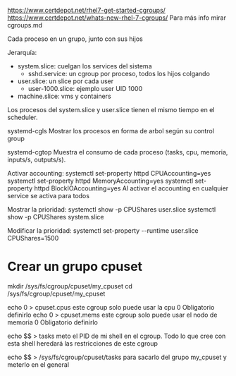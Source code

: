 https://www.certdepot.net/rhel7-get-started-cgroups/
https://www.certdepot.net/whats-new-rhel-7-cgroups/
Para más info mirar cgroups.md

Cada proceso en un grupo, junto con sus hijos

Jerarquía:
 - system.slice: cuelgan los services del sistema
   - sshd.service: un cgroup por proceso, todos los hijos colgando
 - user.slice: un slice por cada user
   - user-1000.slice: ejemplo user UID 1000
 - machine.slice: vms y containers


Los procesos del system.slice y user.slice tienen el mismo tiempo en el scheduler.

systemd-cgls
Mostrar los procesos en forma de arbol según su control group

systemd-cgtop
Muestra el consumo de cada proceso (tasks, cpu, memoria, inputs/s, outputs/s).

Activar accounting:
systemctl set-property httpd CPUAccounting=yes
systemctl set-property httpd MemoryAccounting=yes
systemctl set-property httpd BlockIOAccounting=yes
  Al activar el accounting en cualquier service se activa para todos

Mostrar la prioridad:
systemctl show -p CPUShares user.slice
systemctl show -p CPUShares system.slice

Modificar la prioridad:
systemctl set-property --runtime user.slice CPUShares=1500


# Crear un grupo cpuset
mkdir /sys/fs/cgroup/cpuset/my_cpuset
cd /sys/fs/cgroup/cpuset/my_cpuset

echo 0 > cpuset.cpus
  este cgroup solo puede usar la cpu 0
  Obligatorio definirlo
echo 0 > cpuset.mems
  este cgroup solo puede usar el nodo de memoria 0
  Obligatorio definirlo

echo $$ > tasks
  meto el PID de mi shell en el cgroup. Todo lo que cree con esta shell heredará las restricciones de este cgroup

echo $$ > /sys/fs/cgroup/cpuset/tasks
  para sacarlo del grupo my_cpuset y meterlo en el general
